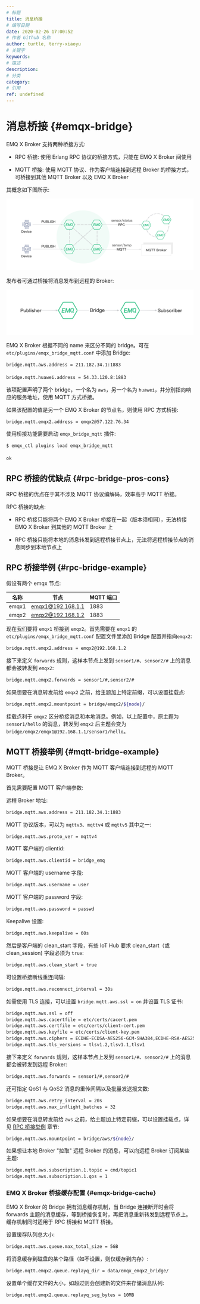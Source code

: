 ```yaml
---
# 标题
title: 消息桥接
# 编写日期
date: 2020-02-26 17:00:52
# 作者 Github 名称
author: turtle, terry-xiaoyu
# 关键字
keywords:
# 描述
description:
# 分类
category:
# 引用
ref: undefined
---
```


# 消息桥接 {#emqx-bridge}

EMQ X Broker 支持两种桥接方式:

- RPC 桥接: 使用 Erlang RPC 协议的桥接方式，只能在 EMQ X Broker 间使用

- MQTT 桥接: 使用 MQTT 协议、作为客户端连接到远程 Broker 的桥接方式，可桥接到其他 MQTT Broker 以及 EMQ X Broker

其概念如下图所示:

![image](../assets/bridge.png)

发布者可通过桥接将消息发布到远程的 Broker:

![image](../assets/bridges_3.png)

EMQ X Broker 根据不同的 name 来区分不同的 bridge。可在 `etc/plugins/emqx_bridge_mqtt.conf` 中添加 Bridge:

```bash
bridge.mqtt.aws.address = 211.182.34.1:1883

bridge.mqtt.huawei.address = 54.33.120.8:1883
```

该项配置声明了两个 bridge，一个名为 `aws`，另一个名为 `huawei`，并分别指向响应的服务地址，使用 MQTT 方式桥接。

如果该配置的值是另一个 EMQ X Broker 的节点名，则使用 RPC 方式桥接:
```bash
bridge.mqtt.emqx2.address = emqx2@57.122.76.34
```
使用桥接功能需要启动 `emqx_bridge_mqtt` 插件:

```bash
$ emqx_ctl plugins load emqx_bridge_mqtt

ok
```

## RPC 桥接的优缺点 {#rpc-bridge-pros-cons}

RPC 桥接的优点在于其不涉及 MQTT 协议编解码，效率高于 MQTT 桥接。

RPC 桥接的缺点:

- RPC 桥接只能将两个 EMQ X Broker 桥接在一起（版本须相同），无法桥接 EMQ X Broker 到其他的 MQTT Broker 上

- RPC 桥接只能将本地的消息转发到远程桥接节点上，无法将远程桥接节点的消息同步到本地节点上

## RPC 桥接举例 {#rpc-bridge-example}

假设有两个 emqx 节点:

| 名称  |        节点          | MQTT 端口 |
| ----- | ------------------- | --------- |
| emqx1 | <emqx1@192.168.1.1> | 1883      |
| emqx2 | <emqx2@192.168.1.2> | 1883      |

现在我们要将 `emqx1` 桥接到 `emqx2`。首先需要在 `emqx1` 的 `etc/plugins/emqx_bridge_mqtt.conf` 配置文件里添加 Bridge 配置并指向`emqx2`:

```bash
bridge.mqtt.emqx2.address = emqx2@192.168.1.2
```

接下来定义 `forwards` 规则，这样本节点上发到 `sensor1/#`、`sensor2/#` 上的消息都会被转发到 `emqx2`:

```bash
bridge.mqtt.emqx2.forwards = sensor1/#,sensor2/#
```

如果想要在消息转发前给 `emqx2` 之前，给主题加上特定前缀，可以设置挂载点:

```bash
bridge.mqtt.emqx2.mountpoint = bridge/emqx2/${node}/
```

挂载点利于 `emqx2` 区分桥接消息和本地消息。例如，以上配置中，原主题为 `sensor1/hello` 的消息，转发到 `emqx2` 后主题会变为 `bridge/emqx2/emqx1@192.168.1.1/sensor1/hello`。

## MQTT 桥接举例 {#mqtt-bridge-example}

MQTT 桥接是让 EMQ X Broker 作为 MQTT 客户端连接到远程的 MQTT Broker。

首先需要配置 MQTT 客户端参数:

远程 Broker 地址:

```bash
bridge.mqtt.aws.address = 211.182.34.1:1883
```

MQTT 协议版本，可以为 `mqttv3`、`mqttv4` 或 `mqttv5` 其中之一:

```bash
bridge.mqtt.aws.proto_ver = mqttv4
```

MQTT 客户端的 clientid:

```bash
bridge.mqtt.aws.clientid = bridge_emq
```

MQTT 客户端的 username 字段:

```bash
bridge.mqtt.aws.username = user
```

MQTT 客户端的 password 字段:

```bash
bridge.mqtt.aws.password = passwd
```

Keepalive 设置:

```bash
bridge.mqtt.aws.keepalive = 60s
```

然后是客户端的 clean_start 字段，有些 IoT Hub 要求 clean_start（或 clean_session) 字段必须为 `true`:

```bash
bridge.mqtt.aws.clean_start = true
```

可设置桥接断线重连间隔:

```bash
bridge.mqtt.aws.reconnect_interval = 30s
```

如需使用 TLS 连接，可以设置 `bridge.mqtt.aws.ssl = on` 并设置 TLS 证书:

```bash
bridge.mqtt.aws.ssl = off
bridge.mqtt.aws.cacertfile = etc/certs/cacert.pem
bridge.mqtt.aws.certfile = etc/certs/client-cert.pem
bridge.mqtt.aws.keyfile = etc/certs/client-key.pem
bridge.mqtt.aws.ciphers = ECDHE-ECDSA-AES256-GCM-SHA384,ECDHE-RSA-AES256-GCM-SHA384
bridge.mqtt.aws.tls_versions = tlsv1.2,tlsv1.1,tlsv1
```

接下来定义 `forwards` 规则，这样本节点上发到 `sensor1/#`、`sensor2/#` 上的消息都会被转发到远程 Broker:

```bash
bridge.mqtt.aws.forwards = sensor1/#,sensor2/#
```

还可指定 QoS1 与 QoS2 消息的重传间隔以及批量发送报文数:

```bash
bridge.mqtt.aws.retry_interval = 20s
bridge.mqtt.aws.max_inflight_batches = 32
```

如果想要在消息转发前给 `aws` 之前，给主题加上特定前缀，可以设置挂载点，详见 [RPC 桥接举例](#rpc-bridge-example) 章节:

```bash
bridge.mqtt.aws.mountpoint = bridge/aws/${node}/
```

如果想让本地 Broker "拉取" 远程 Broker 的消息，可以向远程 Broker 订阅某些主题:

```bash
bridge.mqtt.aws.subscription.1.topic = cmd/topic1
bridge.mqtt.aws.subscription.1.qos = 1
```

### EMQ X Broker 桥接缓存配置 {#emqx-bridge-cache}

EMQ X Broker 的 Bridge 拥有消息缓存机制，当 Bridge 连接断开时会将 forwards 主题的消息缓存，等到桥接恢复时，再把消息重新转发到远程节点上。缓存机制同时适用于 RPC 桥接和 MQTT 桥接。

设置缓存队列总大小:

```bash
bridge.mqtt.aws.queue.max_total_size = 5GB
```

将消息缓存到磁盘的某个路径（如不设置，则仅缓存到内存）:

```bash
bridge.mqtt.emqx2.queue.replayq_dir = data/emqx_emqx2_bridge/
```

设置单个缓存文件的大小，如超过则会创建新的文件来存储消息队列:

```bash
bridge.mqtt.emqx2.queue.replayq_seg_bytes = 10MB
```